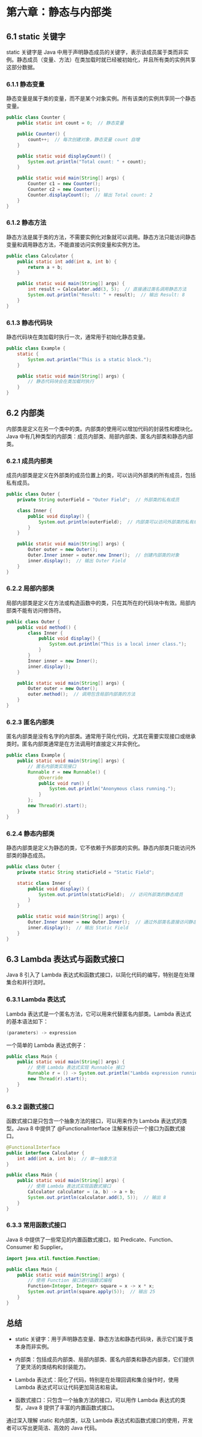 # **第六章：静态与内部类**

## **6.1 static 关键字**

static 关键字是 Java 中用于声明静态成员的关键字，表示该成员属于类而非实例。静态成员（变量、方法）在类加载时就已经被初始化，并且所有类的实例共享这部分数据。

### **6.1.1 静态变量**

静态变量是属于类的变量，而不是某个对象实例。所有该类的实例共享同一个静态变量。

```java
public class Counter {
    public static int count = 0;  // 静态变量

    public Counter() {
        count++;  // 每次创建对象，静态变量 count 自增
    }

    public static void displayCount() {
        System.out.println("Total count: " + count);
    }

    public static void main(String[] args) {
        Counter c1 = new Counter();
        Counter c2 = new Counter();
        Counter.displayCount();  // 输出 Total count: 2
    }
}

```

### **6.1.2 静态方法**

静态方法是属于类的方法，不需要实例化对象就可以调用。静态方法只能访问静态变量和调用静态方法，不能直接访问实例变量和实例方法。

```java
public class Calculator {
    public static int add(int a, int b) {
        return a + b;
    }

    public static void main(String[] args) {
        int result = Calculator.add(3, 5);  // 直接通过类名调用静态方法
        System.out.println("Result: " + result);  // 输出 Result: 8
    }
}

```

### **6.1.3 静态代码块**

静态代码块在类加载时执行一次，通常用于初始化静态变量。

```java
public class Example {
    static {
        System.out.println("This is a static block.");
    }

    public static void main(String[] args) {
        // 静态代码块会在类加载时执行
    }
}

```

## **6.2 内部类**

内部类是定义在另一个类中的类。内部类的使用可以增加代码的封装性和模块化。Java 中有几种类型的内部类：成员内部类、局部内部类、匿名内部类和静态内部类。

### **6.2.1 成员内部类**

成员内部类是定义在外部类的成员位置上的类，可以访问外部类的所有成员，包括私有成员。

```java
public class Outer {
    private String outerField = "Outer Field";  // 外部类的私有成员

    class Inner {
        public void display() {
            System.out.println(outerField);  // 内部类可以访问外部类的私有成员
        }
    }

    public static void main(String[] args) {
        Outer outer = new Outer();
        Outer.Inner inner = outer.new Inner();  // 创建内部类的对象
        inner.display();  // 输出 Outer Field
    }
}

```

### **6.2.2 局部内部类**

局部内部类是定义在方法或构造函数中的类，只在其所在的代码块中有效。局部内部类不能有访问修饰符。

```java
public class Outer {
    public void method() {
        class Inner {
            public void display() {
                System.out.println("This is a local inner class.");
            }
        }
        Inner inner = new Inner();
        inner.display();
    }

    public static void main(String[] args) {
        Outer outer = new Outer();
        outer.method();  // 调用包含局部内部类的方法
    }
}

```

### **6.2.3 匿名内部类**

匿名内部类是没有名字的内部类。通常用于简化代码，尤其在需要实现接口或继承类时。匿名内部类通常是在方法调用时直接定义并实例化。

```java
public class Example {
    public static void main(String[] args) {
        // 匿名内部类实现接口
        Runnable r = new Runnable() {
            @Override
            public void run() {
                System.out.println("Anonymous class running.");
            }
        };
        new Thread(r).start();
    }
}

```

### **6.2.4 静态内部类**

静态内部类是定义为静态的类，它不依赖于外部类的实例。静态内部类只能访问外部类的静态成员。

```java
public class Outer {
    private static String staticField = "Static Field";

    static class Inner {
        public void display() {
            System.out.println(staticField);  // 访问外部类的静态成员
        }
    }

    public static void main(String[] args) {
        Outer.Inner inner = new Outer.Inner();  // 通过外部类名直接访问静态内部类
        inner.display();  // 输出 Static Field
    }
}

```

## **6.3 Lambda 表达式与函数式接口**

Java 8 引入了 Lambda 表达式和函数式接口，以简化代码的编写，特别是在处理集合和并行流时。

### **6.3.1 Lambda 表达式**

Lambda 表达式是一个匿名方法，它可以用来代替匿名内部类。Lambda 表达式的基本语法如下：

```java
(parameters) -> expression

```

一个简单的 Lambda 表达式例子：

```java
public class Main {
    public static void main(String[] args) {
        // 使用 Lambda 表达式实现 Runnable 接口
        Runnable r = () -> System.out.println("Lambda expression running.");
        new Thread(r).start();
    }
}

```

### **6.3.2 函数式接口**

函数式接口是只包含一个抽象方法的接口，可以用来作为 Lambda 表达式的类型。Java 8 中提供了 @FunctionalInterface 注解来标识一个接口为函数式接口。

```java
@FunctionalInterface
public interface Calculator {
    int add(int a, int b);  // 单一抽象方法
}

public class Main {
    public static void main(String[] args) {
        // 使用 Lambda 表达式实现函数式接口
        Calculator calculator = (a, b) -> a + b;
        System.out.println(calculator.add(3, 5));  // 输出 8
    }
}

```

### **6.3.3 常用函数式接口**

Java 8 中提供了一些常见的内置函数式接口，如 Predicate、Function、Consumer 和 Supplier。

```java
import java.util.function.Function;

public class Main {
    public static void main(String[] args) {
        // 使用 Function 接口进行函数式编程
        Function<Integer, Integer> square = x -> x * x;
        System.out.println(square.apply(5));  // 输出 25
    }
}

```

## **总结**

- static 关键字：用于声明静态变量、静态方法和静态代码块，表示它们属于类本身而非实例。

- 内部类：包括成员内部类、局部内部类、匿名内部类和静态内部类，它们提供了更灵活的类结构和封装能力。

- Lambda 表达式：简化了代码，特别是在处理回调和集合操作时，使用 Lambda 表达式可以让代码更加简洁和易读。

- 函数式接口：只包含一个抽象方法的接口，可以用作 Lambda 表达式的类型，Java 8 提供了丰富的内置函数式接口。

通过深入理解 static 和内部类，以及 Lambda 表达式和函数式接口的使用，开发者可以写出更简洁、高效的 Java 代码。